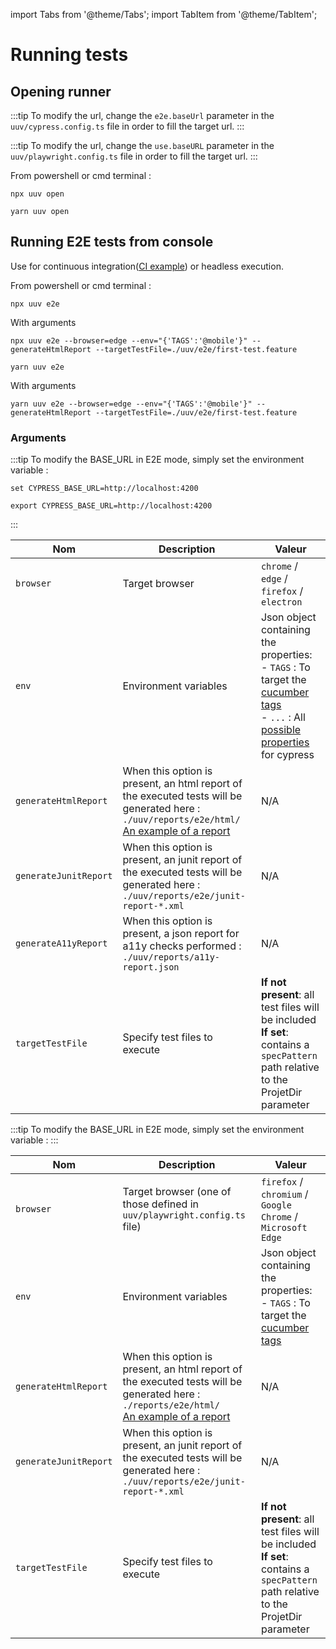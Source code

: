 import Tabs from '@theme/Tabs';
import TabItem from '@theme/TabItem';

# Running tests

## Opening runner

<Tabs>
<TabItem value="cypress" label="Cypress">

:::tip
To modify the url, change the `e2e.baseUrl` parameter in the `uuv/cypress.config.ts` file in order to fill the target url.
:::

</TabItem>
<TabItem value="playwright" label="Playwright">

:::tip
To modify the url, change the `use.baseURL` parameter in the `uuv/playwright.config.ts` file in order to fill the target url.
:::

</TabItem>
</Tabs>

From powershell or cmd terminal :

<Tabs>
<TabItem value="Npm" label="Npm">

```shell
npx uuv open
```

</TabItem>
<TabItem value="Yarn" label="Yarn">

```shell
yarn uuv open
```

</TabItem>
</Tabs>

## Running E2E tests from console
Use for continuous integration([CI example](https://github.com/e2e-test-quest/kata-e2e-uuv/blob/main/.github/workflows/ci.yml)) or headless execution.

From powershell or cmd terminal :


<Tabs>
<TabItem value="Npm" label="Npm">

```shell
npx uuv e2e
```

With arguments

```shell
npx uuv e2e --browser=edge --env="{'TAGS':'@mobile'}" --generateHtmlReport --targetTestFile=./uuv/e2e/first-test.feature
```

</TabItem>
<TabItem value="Yarn" label="Yarn">

```shell
yarn uuv e2e
```

With arguments

```shell
yarn uuv e2e --browser=edge --env="{'TAGS':'@mobile'}" --generateHtmlReport --targetTestFile=./uuv/e2e/first-test.feature
```

</TabItem>
</Tabs>

### Arguments

<Tabs>
<TabItem value="Windows" label="Cypress">

:::tip
To modify the BASE_URL in E2E mode, simply set the environment variable :

<Tabs>
<TabItem value="Windows" label="Windows">

```shell
set CYPRESS_BASE_URL=http://localhost:4200
```

</TabItem>
<TabItem value="Shell" label="Shell">

```shell
export CYPRESS_BASE_URL=http://localhost:4200
```

</TabItem>
</Tabs>
:::

| Nom                   | Description                                                                                                                                                                                                     | Valeur                                                                                                                                                                                                                                                                   |
|-----------------------|-----------------------------------------------------------------------------------------------------------------------------------------------------------------------------------------------------------------|--------------------------------------------------------------------------------------------------------------------------------------------------------------------------------------------------------------------------------------------------------------------------|
| `browser`             | Target browser                                                                                                                                                                                                  | `chrome` / `edge` / `firefox` / `electron`                                                                                                                                                                                                                               |
| `env`                 | Environment variables                                                                                                                                                                                           | Json object containing the properties: <br/> - `TAGS` : To target the [cucumber tags](https://cucumber.io/docs/cucumber/api/?lang=javascript#tags) <br/> - `...` : All [possible properties](https://docs.cypress.io/guides/references/configuration#Global) for cypress |
| `generateHtmlReport`  | When this option is present, an html report of the executed tests will be generated here : `./uuv/reports/e2e/html/`<br/> [An example of a report](https://e2e-test-quest.github.io/kata-e2e-uuv/5-go-further/) | N/A                                                                                                                                                                                                                                                                                    |
| `generateJunitReport` | When this option is present, an junit report of the executed tests will be generated here : `./uuv/reports/e2e/junit-report-*.xml`                                                                              | N/A                                                                                                                                                                                                                                                                                    |
| `generateA11yReport`  | When this option is present, a json report for a11y checks performed : `./uuv/reports/a11y-report.json`                                                                                                         | N/A                                                                                                                                                                                                                                                                                    |
| `targetTestFile`      | Specify test files to execute                                                                                                                                                                                   | **If not present**: all test files will be included<br/>**If set**: contains a `specPattern` path relative to the ProjetDir parameter                                                                                                                                    |

</TabItem>
<TabItem value="playwright" label="Playwright">

:::tip
To modify the BASE_URL in E2E mode, simply set the environment variable :
:::

| Nom                 | Description                                                                                                                                                                                                 | Valeur                                                                                                                                |
|---------------------|-------------------------------------------------------------------------------------------------------------------------------------------------------------------------------------------------------------|---------------------------------------------------------------------------------------------------------------------------------------|
| `browser`        | Target browser (one of those defined in `uuv/playwright.config.ts` file)                                                                                                                                    | `firefox` / `chromium` / `Google Chrome` / `Microsoft Edge`                                                                                            |
| `env`                | Environment variables                                                                                                                                                                                       | Json object containing the properties: <br/> - `TAGS` : To target the [cucumber tags](https://cucumber.io/docs/cucumber/api/?lang=javascript#tags) <br/> |
| `generateHtmlReport` | When this option is present, an html report of the executed tests will be generated here : `./reports/e2e/html/`<br/> [An example of a report](https://e2e-test-quest.github.io/kata-e2e-uuv/5-go-further/) | N/A                                                                                                                                                                                                                                                                                    |
| `generateJunitReport` | When this option is present, an junit report of the executed tests will be generated here : `./uuv/reports/e2e/junit-report-*.xml` | N/A                                                                                                                                                                                                                                                                                    |
| `targetTestFile`    | Specify test files to execute                                                                                                                                                                               | **If not present**: all test files will be included<br/>**If set**: contains a `specPattern` path relative to the ProjetDir parameter |

</TabItem>
</Tabs>

